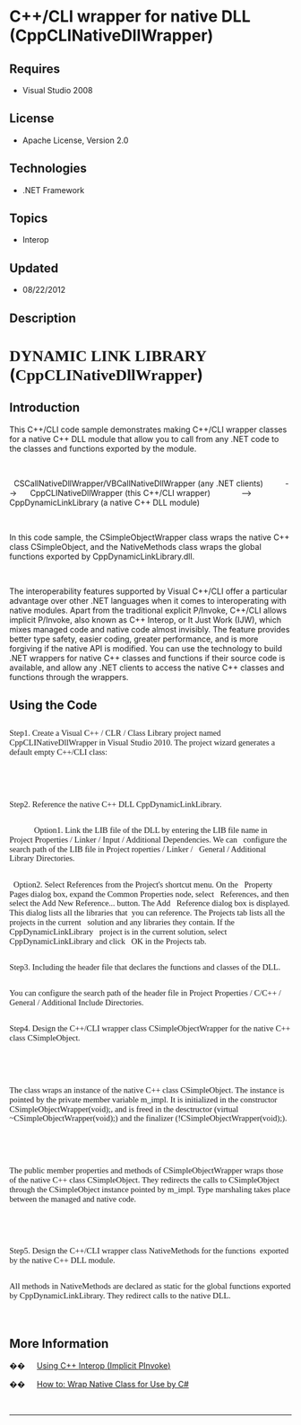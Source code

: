 # C++/CLI wrapper for native DLL (CppCLINativeDllWrapper)
## Requires
- Visual Studio 2008
## License
- Apache License, Version 2.0
## Technologies
- .NET Framework
## Topics
- Interop
## Updated
- 08/22/2012
## Description

<h1><span style="font-family:������">DYNAMIC LINK LIBRARY </span>(<span class="SpellE"><span style="font-family:������">CppCLINativeDllWrapper</span></span>)</h1>
<h2>Introduction</h2>
<p class="MsoNormal" style="margin-bottom:.0001pt; line-height:normal; text-autospace:none">
This C&#43;&#43;/CLI code sample demonstrates making C&#43;&#43;/CLI wrapper classes for a native C&#43;&#43; DLL module that allow you to call from any .NET code to the classes and functions exported by the module.</p>
<p class="MsoNormal" style="margin-bottom:.0001pt; line-height:normal; text-autospace:none">
&nbsp;</p>
<p class="MsoNormal" style="margin-bottom:.0001pt; line-height:normal; text-autospace:none">
<span>&nbsp; </span><span class="SpellE">CSCallNativeDllWrapper</span>/<span class="SpellE">VBCallNativeDllWrapper</span> (any .NET clients)<span>&nbsp;&nbsp;&nbsp;&nbsp;&nbsp;&nbsp;&nbsp;&nbsp;&nbsp;
</span>--&gt;<span>&nbsp;&nbsp;&nbsp;&nbsp;&nbsp; </span><span class="SpellE">CppCLINativeDllWrapper</span> (this C&#43;&#43;/CLI wrapper)<span>&nbsp;&nbsp;&nbsp;&nbsp;&nbsp;&nbsp;&nbsp;&nbsp;&nbsp;&nbsp;&nbsp;&nbsp;&nbsp;
</span>--&gt;<span>&nbsp;&nbsp;&nbsp;&nbsp;&nbsp;&nbsp;&nbsp;&nbsp;&nbsp; </span>
<span class="SpellE">CppDynamicLinkLibrary</span> (a native C&#43;&#43; DLL module)</p>
<p class="MsoNormal" style="margin-bottom:.0001pt; line-height:normal; text-autospace:none">
&nbsp;</p>
<p class="MsoNormal" style="margin-bottom:.0001pt; line-height:normal; text-autospace:none">
In this code sample, the <span class="SpellE">CSimpleObjectWrapper</span> class wraps the native C&#43;&#43; class
<span class="SpellE">CSimpleObject</span>, and the <span class="SpellE">NativeMethods</span> class wraps the global functions exported by CppDynamicLinkLibrary.dll.</p>
<p class="MsoNormal" style="margin-bottom:.0001pt; line-height:normal; text-autospace:none">
&nbsp;</p>
<p class="MsoNormal" style="margin-bottom:.0001pt; line-height:normal; text-autospace:none">
The interoperability features supported by Visual C&#43;&#43;/CLI offer a particular advantage over other .NET languages when it comes to interoperating with native modules. Apart from the traditional explicit P/Invoke, C&#43;&#43;/CLI allows implicit P/Invoke, also known
 as C&#43;&#43; <span class="SpellE">Interop</span>, or It Just Work (IJW), which mixes managed code and native code almost invisibly. The feature provides better type safety, easier coding, greater performance, and is more forgiving if the native API is modified.
 You can use the technology to build .NET wrappers for native C&#43;&#43; classes and functions if their source code is available, and allow any .NET clients to access the native C&#43;&#43; classes and functions through the wrappers.<span>
</span></p>
<h2>Using the Code</h2>
<h2><span style="font-size:11.0pt; line-height:115%; font-family:&quot;Calibri&quot;,&quot;sans-serif&quot;; font-weight:normal">Step1. Create a Visual C&#43;&#43; / CLR / Class Library project named
<span class="SpellE">CppCLINativeDllWrapper</span> in Visual Studio 2010. The project wizard generates a default empty C&#43;&#43;/CLI class:
</span></h2>
<h2><span style="font-size:11.0pt; line-height:115%; font-family:&quot;Calibri&quot;,&quot;sans-serif&quot;; font-weight:normal">&nbsp;</span></h2>
<h2><span style="font-size:11.0pt; line-height:115%; font-family:&quot;Calibri&quot;,&quot;sans-serif&quot;; font-weight:normal">Step2. Reference the native C&#43;&#43; DLL
<span class="SpellE">CppDynamicLinkLibrary</span>. </span></h2>
<h2><span style="font-size:11.0pt; line-height:115%; font-family:&quot;Calibri&quot;,&quot;sans-serif&quot;; font-weight:normal"><span>&nbsp;
</span></span><span style="font-size:11.0pt; line-height:115%; font-family:&quot;Calibri&quot;,&quot;sans-serif&quot;; font-weight:normal"><span>&nbsp;&nbsp;&nbsp;&nbsp;&nbsp;&nbsp;&nbsp;&nbsp;&nbsp;&nbsp;</span></span><span style="font-size:11.0pt; line-height:115%; font-family:&quot;Calibri&quot;,&quot;sans-serif&quot;; font-weight:normal">Option1.
 Link the LIB file of the DLL by entering the LIB file name in<span>&nbsp;&nbsp; </span>
Project Properties / Linker / Input / Additional Dependencies. We can<span>&nbsp;&nbsp;
</span>configure the search path of the LIB file in Project <span class="SpellE">
roperties</span> / Linker /<span>&nbsp;&nbsp; </span>General / Additional Library Directories.
</span></h2>
<h2><span style="font-size:11.0pt; line-height:115%; font-family:&quot;Calibri&quot;,&quot;sans-serif&quot;; font-weight:normal"><span>&nbsp;
</span>Option2. Select References from the Project's shortcut menu. On the<span>&nbsp;&nbsp;
</span>Property Pages dialog box, expand the Common Properties node, select<span>&nbsp;&nbsp;
</span>References, and then select the Add New Reference... button. The Add<span>&nbsp;&nbsp;
</span>Reference dialog box is displayed. This dialog lists all the libraries <span class="GramE">
that<span>&nbsp; </span>you</span> can reference. The Projects tab lists all the projects in the current<span>&nbsp;&nbsp;
</span>solution and any libraries they contain. If the <span class="SpellE">CppDynamicLinkLibrary</span><span>&nbsp;&nbsp;
</span>project is in the current solution, select <span class="SpellE">CppDynamicLinkLibrary</span> and click<span>&nbsp;&nbsp;
</span>OK in the Projects tab. </span></h2>
<h2><span style="font-size:11.0pt; line-height:115%; font-family:&quot;Calibri&quot;,&quot;sans-serif&quot;; font-weight:normal">Step3. Including the header file that declares the functions and classes of the DLL.
</span></h2>
<h2><span style="font-size:11.0pt; line-height:115%; font-family:&quot;Calibri&quot;,&quot;sans-serif&quot;; font-weight:normal">You can configure the search path of the header file in Project Properties / C/C&#43;&#43; / General / Additional Include Directories.
</span></h2>
<h2><span style="font-size:11.0pt; line-height:115%; font-family:&quot;Calibri&quot;,&quot;sans-serif&quot;; font-weight:normal">Step4. Design the C&#43;&#43;/CLI wrapper class
<span class="SpellE">CSimpleObjectWrapper</span> for the native C&#43;&#43; class <span class="SpellE">
CSimpleObject</span>. </span></h2>
<h2><span style="font-size:11.0pt; line-height:115%; font-family:&quot;Calibri&quot;,&quot;sans-serif&quot;; font-weight:normal">&nbsp;</span></h2>
<h2><span style="font-size:11.0pt; line-height:115%; font-family:&quot;Calibri&quot;,&quot;sans-serif&quot;; font-weight:normal">The class wraps an instance of the native C&#43;&#43; class
<span class="SpellE">CSimpleObject</span>. The instance is pointed by the private member variable
<span class="SpellE">m_impl</span>. It is initialized in the constructor <span class="SpellE">
<span class="GramE">CSimpleObjectWrapper</span></span><span class="GramE">(</span>void);, and is freed in the
<span class="SpellE">desctructor</span> (virtual ~<span class="SpellE">CSimpleObjectWrapper</span>(void);) and the
<span class="SpellE">finalizer</span> (!<span class="SpellE">CSimpleObjectWrapper</span>(void);).
</span></h2>
<h2><span style="font-size:11.0pt; line-height:115%; font-family:&quot;Calibri&quot;,&quot;sans-serif&quot;; font-weight:normal">&nbsp;</span></h2>
<h2><span style="font-size:11.0pt; line-height:115%; font-family:&quot;Calibri&quot;,&quot;sans-serif&quot;; font-weight:normal">The public member properties and methods of
<span class="SpellE">CSimpleObjectWrapper</span> <span class="GramE">wraps</span> those of the native C&#43;&#43; class
<span class="SpellE">CSimpleObject</span>. They <span class="GramE">redirects</span> the calls to
<span class="SpellE">CSimpleObject</span> through the <span class="SpellE">CSimpleObject</span> instance pointed by
<span class="SpellE">m_impl</span>. Type marshaling takes place between the managed and native code.
</span></h2>
<h2><span style="font-size:11.0pt; line-height:115%; font-family:&quot;Calibri&quot;,&quot;sans-serif&quot;; font-weight:normal">&nbsp;</span></h2>
<h2><span style="font-size:11.0pt; line-height:115%; font-family:&quot;Calibri&quot;,&quot;sans-serif&quot;; font-weight:normal">Step5. Design the C&#43;&#43;/CLI wrapper class
<span class="SpellE">NativeMethods</span> for the <span class="GramE">functions
<span><span>&nbsp;</span></span>exported</span> by the native C&#43;&#43; DLL module. </span>
</h2>
<h2><span style="font-size:11.0pt; line-height:115%; font-family:&quot;Calibri&quot;,&quot;sans-serif&quot;; font-weight:normal">All methods in
<span class="SpellE">NativeMethods</span> are declared as static for the global functions exported by
<span class="SpellE">CppDynamicLinkLibrary</span>. They redirect calls to the native DLL.</span><span style="font-size:11.0pt; line-height:115%; font-family:&quot;Calibri&quot;,&quot;sans-serif&quot;; font-weight:normal">
</span></h2>
<p class="MsoNormal"><span>&nbsp;</span></p>
<h2>More Information</h2>
<p class="MsoListParagraphCxSpFirst"><span style="font-family:Symbol"><span>��<span style="font:7.0pt &quot;Times New Roman&quot;">&nbsp;&nbsp;&nbsp;&nbsp;&nbsp;&nbsp;&nbsp;&nbsp;
</span></span></span><a href="http://msdn.microsoft.com/en-us/library/2x8kf7zx.aspx">Using C&#43;&#43;
<span class="SpellE">Interop</span> (Implicit <span class="SpellE">PInvoke</span>)</a></p>
<p class="MsoListParagraphCxSpLast"><span style="font-family:Symbol"><span>��<span style="font:7.0pt &quot;Times New Roman&quot;">&nbsp;&nbsp;&nbsp;&nbsp;&nbsp;&nbsp;&nbsp;&nbsp;
</span></span></span><a href="http://msdn.microsoft.com/en-us/library/ms235281.aspx">How to: Wrap Native Class for Use by C#</a></p>
<p class="MsoNormal">&nbsp;</p>
<hr>
<div><a href="http://go.microsoft.com/?linkid=9759640" style="margin-top:3px"><img src="http://bit.ly/onecodelogo" alt="">
</a></div>
